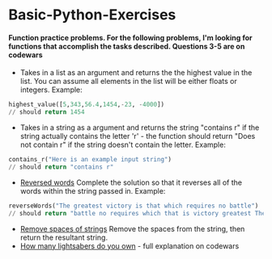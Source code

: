 # Basic-Python-Exercises

#### Function practice problems. For the following problems, I'm looking for functions that accomplish the tasks described. Questions 3-5 are on codewars

-  Takes in a list as an argument and returns the the highest value in the list. You can assume all elements in the list will be either floats or integers. 
Example:
``` python 
highest_value([5,343,56.4,1454,-23, -4000])
// should return 1454
```

-  Takes in a string as a argument and returns the string "contains r" if the string actually contains the letter 'r' - the function should return "Does not contain r" if the string doesn't contain the letter. 
Example:
``` python 
contains_r("Here is an example input string")
// should return "contains r"
```

-  [Reversed words](https://www.codewars.com/kata/51c8991dee245d7ddf00000e) Complete the solution so that it reverses all of the words within the string passed in.
Example: 

``` python 
reverseWords("The greatest victory is that which requires no battle")
// should return "battle no requires which that is victory greatest The"
```
-  [Remove spaces of strings](https://www.codewars.com/kata/57eae20f5500ad98e50002c5) Remove the spaces from the string, then return the resultant string.
-  [How many lightsabers do you own](https://www.codewars.com/kata/51f9d93b4095e0a7200001b8) - full explanation on codewars 
